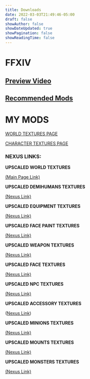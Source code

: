 ```yaml
---
title: Downloads
date: 2022-03-03T21:49:46-05:00
draft: false
showAuthor: false
showDateUpdated: true
showPagination: false
showReadingTime: false
---
```

# **FFXIV**

## [Preview Video](https://www.youtube.com/watch?v=fSO48HBqFyA)

## [Recommended Mods](https://kartoffels.club/posts/2022-05-15-recommend-ffxiv-texture-mods/)

# MY MODS

[W﻿ORLD TEXTURES PAGE](https://www.kartoffels.club/posts/2022-05-17-upscaled-world-textures/)

[C﻿HARACTER TEXTURES PAGE](https://www.kartoffels.club/posts/2023-01-05-upscaled-character-textures/)



### N﻿EXUS LINKS:

[](https://kartoffels.club/posts/2022-05-15-recommend-ffxiv-texture-mods/)**UPSCALED WORLD TEXTURES**

[(Main Page Link)](https://kartoffels.club/posts/2022-05-17-upscaled-world-textures/)

**UPSCALED DEMIHUMANS TEXTURES**

[(Nexus Link)](https://www.nexusmods.com/finalfantasy14/mods/1570)

[](https://www.nexusmods.com/finalfantasy14/mods/1570)**UPSCALED EQUIPMENT TEXTURES**

[(Nexus Link)](https://www.nexusmods.com/finalfantasy14/mods/1442)

[](https://www.nexusmods.com/finalfantasy14/mods/1584)**UPSCALED FACE PAINT TEXTURES**

[(Nexus Link)](https://www.nexusmods.com/finalfantasy14/mods/1204)

[](https://www.nexusmods.com/finalfantasy14/mods/1204)**UPSCALED WEAPON TEXTURES**

[(Nexus Link)](https://www.nexusmods.com/finalfantasy14/mods/1479)

[](https://www.nexusmods.com/finalfantasy14/mods/1479)**UPSCALED FACE TEXTURES**

[(Nexus Link)](https://www.nexusmods.com/finalfantasy14/mods/1584)

[](https://www.nexusmods.com/finalfantasy14/mods/1584)**UPSCALED NPC TEXTURES**

[(Nexus Link)](https://www.nexusmods.com/finalfantasy14/mods/1507)

**UPSCALED ACCESSORY TEXTURES**

([Nexus Link](https://www.nexusmods.com/finalfantasy14/mods/1610/))

[](https://www.nexusmods.com/finalfantasy14/mods/1570)**UPSCALED MINIONS TEXTURES**

[(Nexus Link)](https://www.nexusmods.com/finalfantasy14/mods/1621)

[](https://www.nexusmods.com/finalfantasy14/mods/1570)**UPSCALED MOUNTS TEXTURES**

[(Nexus Link)](https://www.nexusmods.com/finalfantasy14/mods/1622)

[](https://www.nexusmods.com/finalfantasy14/mods/1570)**UPSCALED MONSTERS TEXTURES**

[(Nexus Link)](https://www.nexusmods.com/finalfantasy14/mods/1623)